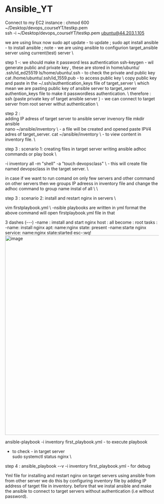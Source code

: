 # Ansible_YT


Connect to my EC2 instance :  chmod 600 ~/Desktop/devops_courseYT/testkp.pem     \
ssh -i ~/Desktop/devops_courseYT/testkp.pem ubuntu@44.203.1.105 

we are using linux now 
sudo apt update - to update ; 
sudo apt install ansible - to install ansible ; 
 note - we are using ansible to configurion target_ansible server using current(test) server    \ 

 step 1 -: we should make it password less authentication 
 ssh-keygen - wil generate public and private key , these are stored in home/ubuntu/ .ssh/id_ed25519
 ls/home/ubuntu/.ssh - to check the private  and public key \
 cat /home/ubuntu/.ssh/id_1559.pub - to access public key \ 
 copy public key and paste in the ~/.ssh/authentication_keys file of target_server \\ 
 which mean we are pasting public key of ansible server  to  target_server authention_keys file to make it passwordless authentication. \\
therefore : ssh (paste private key of target ansible server ) - we can connect to target server from root server withut authentication  \\ 

 step 2 :  
 adding IP adress of target server to ansible server invenory file
 mkdir ansible \
 nano ~/ansible/inventory \  - a file will be created and opened paste IPV4 adres of target_server. 
 cat ~/ansible/inventory   \  - to view content in inventory file.  \\
 
 step 3 : 
scenario 1: creating files in target server writing ansible adhoc commands or play book  \

 -i inventory all -m "shell" -a "touch devopsclass"  \ - this will create file named devopsclass  in the target server. \\ 

  in case if we want to run comand on only few servers and other command on other servers then we groups IP adreess in inventory file and change the adhoc command to group name instal of all  \  \\

 step 3 :
 scenario 2: install and restart nginx in servers  \
 
 vim firstplaybook.yml \  -nsible playbooks are written in yml format
 the above command will open firstplaybook.yml file in that 
 
  3 dashes (---)
  -name : imstall and start nginx
    host : all
    become : root
    tasks :
      -name: install nginx
      apt:
        name:nginx
        state: present
      -name:starte nginx
      service:
        name:nginx
        state:started
    esc-:wq! <img width="657" height="653" alt="image" src="https://github.com/user-attachments/assets/6f78a472-3252-4d6e-80f3-9eb157472d1d" />
    
ansible-playbook -i inventory first_playbook.yml  - to execute playbook

 - to check - in target server  \
sudo systemctl status nginx  \\

 step 4 : 
ansible_playbook --v -i inventory first_playbook.yml - for debug 




 
 
 
 
 
 
 

Yml file for installing and restart nginx on target servers using ansible from from other server we do this by configuring inventory file by adding IP address of target file in inventory. before that we instal ansible and make the ansible to connect to target servers without authentication (i.e without password).   

